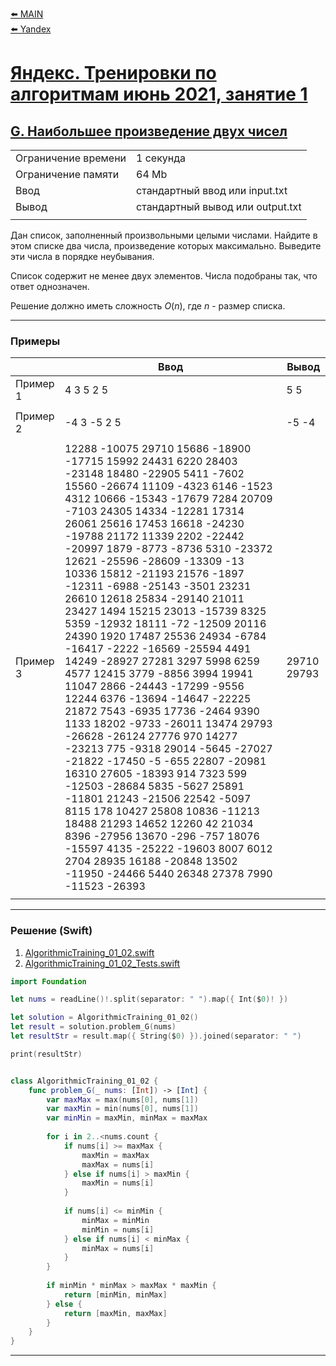 [⬅️ MAIN][main]<br>[⬅️ Yandex][Yandex]  

[main]: ./../../../README.md
[Yandex]: ./../../README.md
[Yandex_AT_01_02_orig]: https://contest.yandex.ru/contest/27472
[Yandex_AT_01_02_G]: https://contest.yandex.ru/contest/27472/problems/G/

# [Яндекс. Тренировки по алгоритмам июнь 2021, занятие 1][Yandex_AT_01_02_orig]
## [G. Наибольшее произведение двух чисел][Yandex_AT_01_02_G]

|||
|--------------------|----------------------------------|
|Ограничение времени |1 секунда                         |
|Ограничение памяти  |64 Mb                             |
|Ввод                |стандартный ввод или input.txt    |
|Вывод               |стандартный вывод или output.txt  |
|||


Дан список, заполненный произвольными целыми числами. Найдите в этом списке два числа, произведение которых максимально. Выведите эти числа в порядке неубывания.

Список содержит не менее двух элементов. Числа подобраны так, что ответ однозначен.

Решение должно иметь сложность ${O(n)}$, где ${n}$ - размер списка.


---
### Примеры
|           |Ввод               |Вывод  |
|-----------|-------------------|-------|
|Пример 1   |4 3 5 2 5          |5 5    |
||||
|Пример 2   |-4 3 -5 2 5        |-5 -4  |
||||
|Пример 3   |12288 -10075 29710 15686 -18900 -17715 15992 24431 6220 28403 -23148 18480 -22905 5411 -7602 15560 -26674 11109 -4323 6146 -1523 4312 10666 -15343 -17679 7284 20709 -7103 24305 14334 -12281 17314 26061 25616 17453 16618 -24230 -19788 21172 11339 2202 -22442 -20997 1879 -8773 -8736 5310 -23372 12621 -25596 -28609 -13309 -13 10336 15812 -21193 21576 -1897 -12311 -6988 -25143 -3501 23231 26610 12618 25834 -29140 21011 23427 1494 15215 23013 -15739 8325 5359 -12932 18111 -72 -12509 20116 24390 1920 17487 25536 24934 -6784 -16417 -2222 -16569 -25594 4491 14249 -28927 27281 3297 5998 6259 4577 12415 3779 -8856 3994 19941 11047 2866 -24443 -17299 -9556 12244 6376 -13694 -14647 -22225 21872 7543 -6935 17736 -2464 9390 1133 18202 -9733 -26011 13474 29793 -26628 -26124 27776 970 14277 -23213 775 -9318 29014 -5645 -27027 -21822 -17450 -5 -655 22807 -20981 16310 27605 -18393 914 7323 599 -12503 -28684 5835 -5627 25891 -11801 21243 -21506 22542 -5097 8115 178 10427 25808 10836 -11213 18488 21293 14652 12260 42 21034 8396 -27956 13670 -296 -757 18076 -15597 4135 -25222 -19603 8007 6012 2704 28935 16188 -20848 13502 -11950 -24466 5440 26348 27378 7990 -11523 -26393   |29710 29793    |   
|||


---
### Решение (Swift)
[AlgorithmicTraining_01_02]: ./../../YandexTasks.Swift/YandexTasks/Sources/YandexTasks/AlgorithmicTraining_01_02.swift
[AlgorithmicTraining_01_02_Tests]: ./../../YandexTasks.Swift/YandexTasks/Tests/YandexTasksTests/AlgorithmicTraining_01_02_Tests.swift

1. [AlgorithmicTraining_01_02.swift][AlgorithmicTraining_01_02]
2. [AlgorithmicTraining_01_02_Tests.swift][AlgorithmicTraining_01_02_Tests]

```swift
import Foundation

let nums = readLine()!.split(separator: " ").map({ Int($0)! })

let solution = AlgorithmicTraining_01_02()
let result = solution.problem_G(nums)
let resultStr = result.map({ String($0) }).joined(separator: " ")

print(resultStr)


class AlgorithmicTraining_01_02 {
    func problem_G(_ nums: [Int]) -> [Int] {
        var maxMax = max(nums[0], nums[1])
        var maxMin = min(nums[0], nums[1])        
        var minMin = maxMin, minMax = maxMax
        
        for i in 2..<nums.count {
            if nums[i] >= maxMax {
                maxMin = maxMax
                maxMax = nums[i]
            } else if nums[i] > maxMin {
                maxMin = nums[i]
            }
            
            if nums[i] <= minMin {
                minMax = minMin
                minMin = nums[i]
            } else if nums[i] < minMax {
                minMax = nums[i]
            }
        }
        
        if minMin * minMax > maxMax * maxMin {
            return [minMin, minMax]
        } else {
            return [maxMin, maxMax]
        }
    }
}
```


---